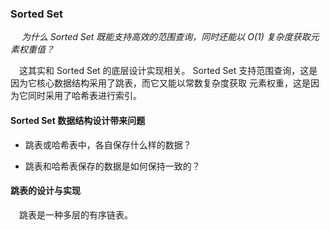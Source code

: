### Sorted Set
&ensp;&ensp; *为什么 Sorted Set 既能支持高效的范围查询，同时还能以 O(1) 复杂度获取元素权重值？*

&ensp;&ensp;这其实和 Sorted Set 的底层设计实现相关。 Sorted Set 支持范围查询，这是因为它核心数据结构采用了跳表，而它又能以常数复杂度获取
元素权重，这是因为它同时采用了哈希表进行索引。

#### Sorted Set 数据结构设计带来问题
* 跳表或哈希表中，各自保存什么样的数据？
  
* 跳表和哈希表保存的数据是如何保持一致的？

#### 跳表的设计与实现

&ensp;&ensp;跳表是一种多层的有序链表。



